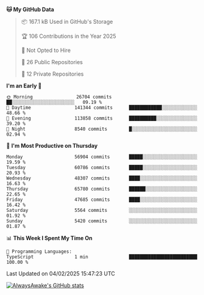<!--START_SECTION:waka-->
**🐱 My GitHub Data** 

> 📦 167.1 kB Used in GitHub's Storage 
 > 
> 🏆 106 Contributions in the Year 2025
 > 
> 🚫 Not Opted to Hire
 > 
> 📜 26 Public Repositories 
 > 
> 🔑 12 Private Repositories 
 > 
**I'm an Early 🐤** 

```text
🌞 Morning                26704 commits       ██░░░░░░░░░░░░░░░░░░░░░░░   09.19 % 
🌆 Daytime                141344 commits      ████████████░░░░░░░░░░░░░   48.66 % 
🌃 Evening                113858 commits      ██████████░░░░░░░░░░░░░░░   39.20 % 
🌙 Night                  8540 commits        █░░░░░░░░░░░░░░░░░░░░░░░░   02.94 % 
```
📅 **I'm Most Productive on Thursday** 

```text
Monday                   56904 commits       █████░░░░░░░░░░░░░░░░░░░░   19.59 % 
Tuesday                  60786 commits       █████░░░░░░░░░░░░░░░░░░░░   20.93 % 
Wednesday                48307 commits       ████░░░░░░░░░░░░░░░░░░░░░   16.63 % 
Thursday                 65780 commits       ██████░░░░░░░░░░░░░░░░░░░   22.65 % 
Friday                   47685 commits       ████░░░░░░░░░░░░░░░░░░░░░   16.42 % 
Saturday                 5564 commits        ░░░░░░░░░░░░░░░░░░░░░░░░░   01.92 % 
Sunday                   5420 commits        ░░░░░░░░░░░░░░░░░░░░░░░░░   01.87 % 
```


📊 **This Week I Spent My Time On** 

```text
💬 Programming Languages: 
TypeScript               1 min               █████████████████████████   100.00 % 
```


 Last Updated on 04/02/2025 15:47:23 UTC
<!--END_SECTION:waka-->

[![AlwaysAwake's GitHub stats](https://github-readme-stats.vercel.app/api?username=AlwaysAwake&show_icons=true&theme=github_dark&count_private=true)](https://github.com/AlwaysAwake/AlwaysAwake)
